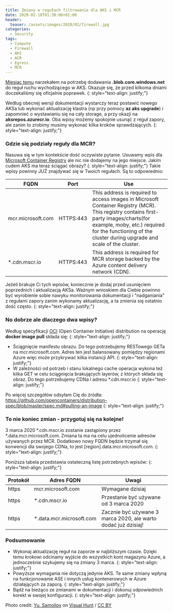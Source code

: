 ```yaml
---
title: Zmiany w regułach filtrowania dla AKS i MCR
date: 2020-02-18T01:30:00+01:00
header:
  teaser: /assets/images/2020/02/firewall.jpg
categories:
  - Security
tags:
  - Compute
  - Firewall
  - AKS
  - ACR
  - Egress
  - MCR
---
```


[Miesiąc temu]([2020-01-15-egress-w-ase-i-aks.md](https://grabarz.pl/security/egress-w-ase-i-aks/)) narzekałem na potrzebę dodawania **.blob.core.windows.net** do reguł ruchu wychodzącego w AKS. Okazuje się, że przed kilkoma dniami doczekaliśmy się oficjalnie poprawek.
{: style="text-align: justify;"}

Według obecnej wersji dokumentacji wystarczy teraz postawić nowego AKSa lub wykonać aktualizację klastra (np przy pomocy **az aks upgrade**) i zapomnieć o wystawianiu się na cały storage, a przy okazji na **aksrepos.azurecr.io**. Oba wpisy możemy spokojnie usunąć z reguł zapory, ale zanim to zrobimy musimy wykonać kilka kroków sprawdzających.
{: style="text-align: justify;"}

### Gdzie się podziały reguły dla MCR?

Nasuwa się w tym kontekście dość oczywiste pytanie. Usuwamy wpis dla [Microsoft Container Registry](https://github.com/microsoft/containerregistry) ale nic nie dodajemy na jego miejsce. Jakim cudem AKS ma teraz ściągać obrazy?
{: style="text-align: justify;"}
Takie wpisy powinny JUŻ znajdywać się w Twoich regułach. Są to odpowiednio:

| FQDN | Port | Use |
|---|---|---|
| mcr.microsoft.com | HTTPS:443 | This address is required to access images in Microsoft Container Registry (MCR). This registry contains first-party images/charts(for example, moby, etc.) required for the functioning of the cluster during upgrade and scale of the cluster. |
| *.cdn.mscr.io | HTTPS:443 | This address is required for MCR storage backed by the Azure content delivery network (CDN). |

Jeżeli brakuje Ci tych wpisów, koniecznie je dodaj przed usunięciem poprzednich i aktualizacją AKSa. Ważnym wnioskiem dla Ciebie powinno być wyrobienie sobie nawyku monitorowania dokumentacji i "nadganiania" z regułami zapory zanim wykonamy aktualizację, a ta zmienia się ostatnio dość często.
{: style="text-align: justify;"}

### No dobrze ale dlaczego dwa wpisy?

Według specyfikacji [OCI](https://www.opencontainers.org) (Open Container Initiative) distribution na operację  **docker image pull** składa się:
{: style="text-align: justify;"}

* Ściągnięcie manifestu obrazu. Do tego potrzebujemy RESTowego GETa na mcr.microsoft.com. Adres ten jest balansowany pomiędzy regionami Azure więc może przykrywać kilka instancji API.
{: style="text-align: justify;"}
* W zależności od potrzeb i stanu lokalnego cache operacja wykona też kilka GET w celu ściągnięcia brakujących layerów, z których składa się obraz. Do tego potrzebujemy CDNa i adresu *.cdn.mscr.io
{: style="text-align: justify;"}

Po więcej szczegółów odsyłam Cię do źródła: <https://github.com/opencontainers/distribution-spec/blob/master/spec.md#pulling-an-image>
{: style="text-align: justify;"}

### To nie koniec zmian - przygotuj się na kolejne!

3 marca 2020 *.cdn.mscr.io zostanie zastąpiony przez *.data.mcr.microsoft.com. Zmiana ta ma na celu ujednolicenie adresów używanych przez MCR. Dodatkowo nowy FQDN będzie trzymał się konwencji dla swojego CDNa, to jest [region].data.mcr.microsoft.com.
{: style="text-align: justify;"}

Poniższa tabela przedstawia ostateczną listę potrzebnych wpisów:
{: style="text-align: justify;"}

| Protokół | Adres FQDN | Uwagi |
|---|---|---|
| https | mcr.microsoft.com | Wymagane dzisiaj |
| https | *.cdn.mscr.io | Przestanie być używane od 3 marca 2020 |
| https | *.data.mcr.microsoft.com | Zacznie być używane 3 marca 2020, ale warto dodać już dzisiaj! |

### Podsumowanie

* Wykonaj aktualizację reguł na zaporze w najbliższym czasie. Dzięki temu krokowi odcinamy wyjście do wszystkich kont magazynu Azure, a jednocześnie szykujemy się na zmiany 3 marca.
{: style="text-align: justify;"}
* Powyższe wymagania nie dotyczą jedynie AKS. Te same zmiany wpłyną na funkcjonowanie ASE i innych usług kontenerowych w Azure działających za zaporą.
{: style="text-align: justify;"}
* Bądź na bieżąco ze zmianami w dokumentacji i dokonuj odpowiednich korekt w swojej konfiguracji.
{: style="text-align: justify;"}

Photo credit: <a href="https://visualhunt.co/a4/09e67b">Yu. Samoilov</a> on <a href="https://visualhunt.com/re6/084cb9d9">Visual Hunt</a> / <a href="http://creativecommons.org/licenses/by/2.0/"> CC BY</a>
